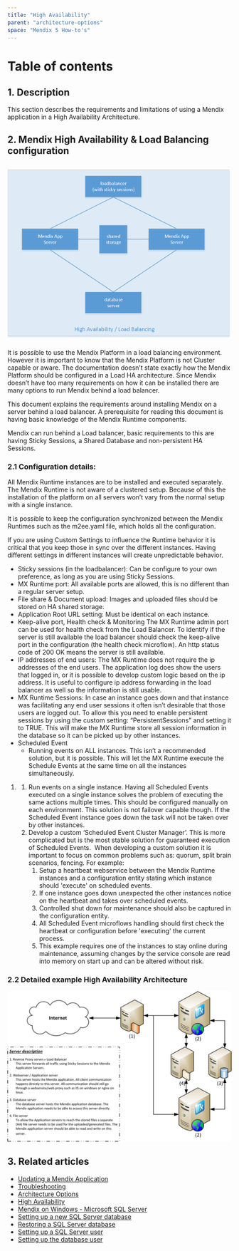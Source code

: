 ```yaml
---
title: "High Availability"
parent: "architecture-options"
space: "Mendix 5 How-to's"
---
```



# Table of contents

## 1. Description

This section describes the requirements and limitations of using a Mendix application in a High Availability Architecture.

## 2\. Mendix High Availability & Load Balancing configuration

## ![Simple HA Architecture](attachments/8785814/8946768.png)

It is possible to use the Mendix Platform in a load balancing environment. However it is important to know that the Mendix Platform is not Cluster capable or aware. The documentation doesn’t state exactly how the Mendix Platform should be configured in a Load HA architecture. Since Mendix doesn’t have too many requirements on how it can be installed there are many options to run Mendix behind a load balancer.

This document explains the requirements around installing Mendix on a server behind a load balancer. A prerequisite for reading this document is having basic knowledge of the Mendix Runtime components.

Mendix can run behind a Load balancer, basic requirements to this are having Sticky Sessions, a Shared Database and non-persistent HA Sessions.

### 2.1 Configuration details:

All Mendix Runtime instances are to be installed and executed separately. The Mendix Runtime is not aware of a clustered setup. Because of this the installation of the platform on all servers won’t vary from the normal setup with a single instance.

It is possible to keep the configuration synchronized between the Mendix Runtimes such as the m2ee.yaml file, which holds all the configuration.

If you are using Custom Settings to influence the Runtime behavior it is critical that you keep those in sync over the different instances. Having different settings in different instances will create unpredictable behavior.

*   Sticky sessions (in the loadbalancer):
    Can be configure to your own preference, as long as you are using Sticky Sessions.
*   MX Runtime port:
    All available ports are allowed, this is no different than a regular server setup.
*   File share & Document upload:
    Images and uploaded files should be stored on HA shared storage.
*   Application Root URL setting:
    Must be identical on each instance.
*   Keep-alive port, Health check & Monitoring
    The MX Runtime admin port can be used for health check from the Load Balancer. To identify if the server is still available the load balancer should check the keep-alive port in the configuration (the health check microflow). An http status code of 200 OK means the server is still available.
*   IP addresses of end users:
    The MX Runtime does not require the ip addresses of the end users. The application log does show the users that logged in, or it is possible to develop custom logic based on the ip address. It is useful to configure ip address forwarding in the load balancer as well so the information is still usable.
*   MX Runtime Sessions:
    In case an instance goes down and that instance was facilitating any end user sessions it often isn’t desirable that those users are logged out. To allow this you need to enable persistent sessions by using the custom setting: “PersistentSessions” and setting it to TRUE. This will make the MX Runtime store all session information in the database so it can be picked up by other instances.
*   Scheduled Event
    *   Running events on ALL instances. This isn’t a recommended solution, but it is possible. This will let the MX Runtime execute the Schedule Events at the same time on all the instances simultaneously.

1.  1.  Run events on a single instance. Having all Scheduled Events executed on a single instance solves the problem of executing the same actions multiple times. This should be configured manually on each environment. This solution is not failover capable though. If the Scheduled Event instance goes down the task will not be taken over by other instances.
    2.  Develop a custom ‘Scheduled Event Cluster Manager’. This is more complicated but is the most stable solution for guaranteed execution of Scheduled Events. 
        When developing a custom solution it is important to focus on common problems such as: quorum, split brain scenarios, fencing. For example:
        1.  Setup a heartbeat webservice between the Mendix Runtime instances and a configuration entity stating which instance should 'execute' on scheduled events.
        2.  If one instance goes down unexpected the other instances notice on the heartbeat and takes over scheduled events.
        3.  Controlled shut down for maintenance should also be captured in the configuration entity.
        4.  All Scheduled Event microflows handling should first check the heartbeat or configuration before 'executing' the current process.
        5.  This example requires one of the instances to stay online during maintenance, assuming changes by the service console are read into memory on start up and can be altered without risk.

### 2.2 Detailed example High Availability Architecture

![Example architecture for a High Availability environment](attachments/8785814/8946786.jpg)

## 3\. Related articles

*   [Updating a Mendix Application](/howto50/updating-a-mendix-application)
*   [Troubleshooting](/howto50/troubleshooting)
*   [Architecture Options](/howto50/architecture-options)
*   [High Availability](/howto50/high-availability)
*   [Mendix on Windows - Microsoft SQL Server](/howto50/mendix-on-windows-microsoft-sql-server)
*   [Setting up a new SQL Server database](/howto50/setting-up-a-new-sql-server-database)
*   [Restoring a SQL Server database](/howto50/restoring-a-sql-server-database)
*   [Setting up a SQL Server user](/howto50/setting-up-a-sql-server-user)
*   [Setting up the database user](/howto50/setting-up-the-database-user)
